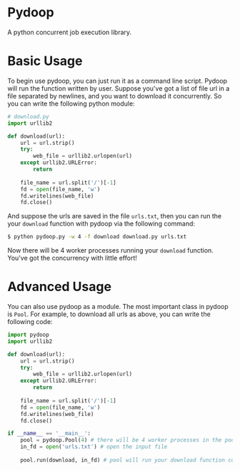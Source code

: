 Pydoop
======

A python concurrent job execution library.

Basic Usage
======

To begin use pydoop, you can just run it as a command line script. Pydoop will run the function written by user.
Suppose you've got a list of file url in a file separated by newlines, and you want to download it concurrently.
So you can write the following python module:

```python
# download.py
import urllib2

def download(url):
    url = url.strip()
    try:
        web_file = urllib2.urlopen(url)
    except urllib2.URLError:
        return
    
    file_name = url.split('/')[-1]
    fd = open(file_name, 'w')
    fd.writelines(web_file)
    fd.close()
```

And suppose the urls are saved in the file `urls.txt`, then you can run the your `download` function with pydoop via the following command:

```bash
$ python pydoop.py -w 4 -f download download.py urls.txt
```

Now there will be 4 worker processes running your `download` function. You've got the concurrency with little effort!

Advanced Usage
======

You can also use pydoop as a module. The most important class in pydoop is `Pool`. For example, to download all urls as above, you can write the following code:

```python
import pydoop
import urllib2

def download(url):
    url = url.strip()
    try:
        web_file = urllib2.urlopen(url)
    except urllib2.URLError:
        return
    
    file_name = url.split('/')[-1]
    fd = open(file_name, 'w')
    fd.writelines(web_file)
    fd.close()

if __name__ == '__main__':
    pool = pydoop.Pool(4) # there will be 4 worker processes in the pool
    in_fd = open('urls.txt') # open the input file
    
    pool.run(download, in_fd) # pool will run your download function concurrently.
```
